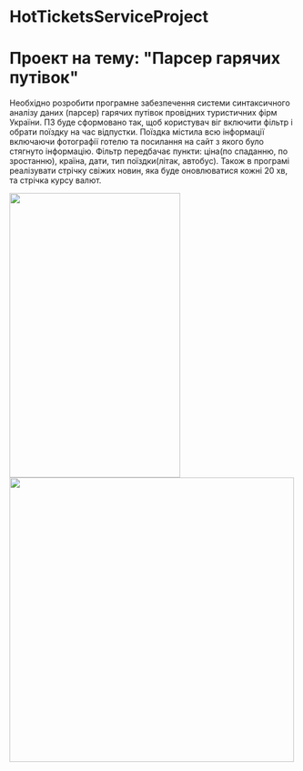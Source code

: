 # HotTicketsServiceProject

<h1>Проект на тему: "Парсер гарячих путівок"</h1>
<p>Необхідно розробити програмне забезпечення системи синтаксичного
аналізу даних (парсер) гарячих путівок провідних туристичних фірм
України. ПЗ буде сформовано так, щоб користувач віг включити фільтр і
обрати поїздку на час відпустки. Поїздка містила всю інформації
включаючи фотографії готелю та посилання на сайт з якого було стягнуто
інформацію. Фільтр передбачає пункти: ціна(по спаданню, по зростанню),
країна, дати, тип поїздки(літак, автобус). Також в програмі реалізувати
стрічку свіжих новин, яка буде оновлюватися кожні 20 хв, та стрічка курсу
валют.</p>

<p float="left">
  <img src="https://github.com/YurijKryshtof0222/HotTicketsServiceProject/assets/105464154/112fa0c9-1ddd-4ab1-a27d-60dfce9d04b8" width="300" height="500">
  <img src="https://github.com/YurijKryshtof0222/HotTicketsServiceProject/assets/105464154/09e571f3-3b1c-4218-b39f-87f980201504" width="500" height="500">
</p>
